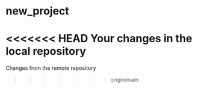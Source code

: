 # new_project
<<<<<<< HEAD
Your changes in the local repository
=======
Changes from the remote repository
>>>>>>> origin/main
